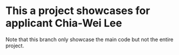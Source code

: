 # This a project showcases for applicant Chia-Wei Lee
Note that this branch only showcase the main code but not the entire project.
